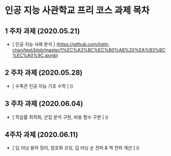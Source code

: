 # 인공 지능 사관학교 프리 코스 과제 목차

## 1 주차 과제 (2020.05.21)

- [ 인공 지능 사례 분석 ] (https://github.com/light-chan/test/blob/master/1%EC%A3%BC%EC%B0%A8%20%EA%B3%BC%EC%A0%9C.ipynb)

## 2 주차 과제 (2020.05.28)

- [ 수족관 인공 지능 기초 수학 ] ()

## 3 주차 과제 (2020.06.04)

- [ 학습률 최적화, 군집 분석 구현, 비용 함수 구현 ] ()

## 4주차 과제 (2020.06.11)

- [ 딥 러닝 용어 정리, 암호화 코딩, 딥 러닝 순 전파 & 역 전파 계산 ] ()

